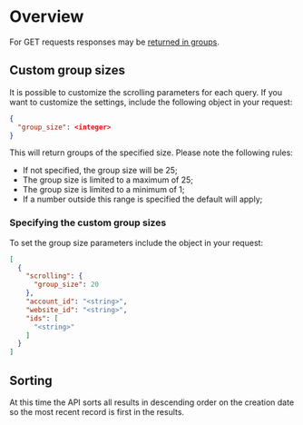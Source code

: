 # Overview

For GET requests responses may be [returned in groups](./results_scrolling.md).

## Custom group sizes

It is possible to customize the scrolling parameters for each query. If you want to customize the settings, include the following object in your request:

```JSON
{
  "group_size": <integer>
}
```

This will return groups of the specified size. Please note the following rules:

- If not specified, the group size will be 25;
- The group size is limited to a maximum of 25;
- The group size is limited to a minimum of 1; 
- If a number outside this range is specified the default will apply; 

### Specifying the custom group sizes

To set the group size parameters include the object in your request:

```JSON
[
  {
    "scrolling": {
      "group_size": 20
    },
    "account_id": "<string>",
    "website_id": "<string>",
    "ids": [
      "<string>"
    ]
  }
]
```

## Sorting

At this time the API sorts all results in descending order on the creation date so the most recent record is first in the results.
